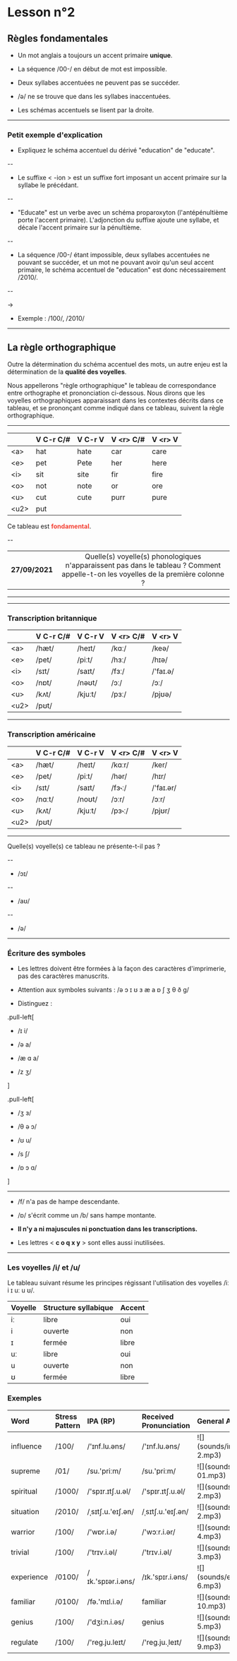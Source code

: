 # Lesson n°2



## Règles fondamentales

* Un mot anglais a toujours un accent primaire **unique**.

* La séquence /00-/ en début de mot est impossible.

* Deux syllabes accentuées ne peuvent pas se succéder.

* /ə/ ne se trouve que dans les syllabes inaccentuées.

* Les schémas accentuels se lisent par la droite.

---

### Petit exemple d'explication

* Expliquez le schéma accentuel du dérivé "education" de "educate".

--

* Le suffixe < -ion > est un suffixe fort imposant un accent primaire sur la syllabe le précédant.

--

* "Educate" est un verbe avec un schéma proparoxyton (l'antépénultième porte l'accent primaire). L'adjonction du suffixe ajoute une syllabe, et décale l'accent primaire sur la pénultième. 

--

* La séquence /00-/ étant impossible, deux syllabes accentuées ne pouvant se succéder, et un mot ne pouvant avoir qu'un seul accent primaire, le schéma accentuel de "education" est donc nécessairement /2010/.

--

  $\rightarrow$
* Exemple : /100/, /2010/

---

## La règle orthographique

Outre la détermination du schéma accentuel des mots, un autre enjeu est la détermination de la **qualité des voyelles**.

Nous appellerons "règle orthographique" le tableau de correspondance entre orthographe et prononciation ci-dessous. Nous dirons que les voyelles orthographiques apparaissant dans les contextes décrits dans ce tableau, et se prononçant comme indiqué dans ce tableau, suivent la règle orthographique.
 
---

<table class="table table-striped table-hover table-condensed table-responsive" style="margin-left: auto; margin-right: auto;">
 <thead>
  <tr>
   <th style="text-align:left;">  </th>
   <th style="text-align:left;"> V C-r C/# </th>
   <th style="text-align:left;"> V C-r V </th>
   <th style="text-align:left;"> V &lt;r&gt; C/# </th>
   <th style="text-align:left;"> V &lt;r&gt; V </th>
  </tr>
 </thead>
<tbody>
  <tr>
   <td style="text-align:left;"> &lt;a&gt; </td>
   <td style="text-align:left;"> hat </td>
   <td style="text-align:left;"> hate </td>
   <td style="text-align:left;"> car </td>
   <td style="text-align:left;"> care </td>
  </tr>
  <tr>
   <td style="text-align:left;"> &lt;e&gt; </td>
   <td style="text-align:left;"> pet </td>
   <td style="text-align:left;"> Pete </td>
   <td style="text-align:left;"> her </td>
   <td style="text-align:left;"> here </td>
  </tr>
  <tr>
   <td style="text-align:left;"> &lt;i&gt; </td>
   <td style="text-align:left;"> sit </td>
   <td style="text-align:left;"> site </td>
   <td style="text-align:left;"> fir </td>
   <td style="text-align:left;"> fire </td>
  </tr>
  <tr>
   <td style="text-align:left;"> &lt;o&gt; </td>
   <td style="text-align:left;"> not </td>
   <td style="text-align:left;"> note </td>
   <td style="text-align:left;"> or </td>
   <td style="text-align:left;"> ore </td>
  </tr>
  <tr>
   <td style="text-align:left;"> &lt;u&gt; </td>
   <td style="text-align:left;"> cut </td>
   <td style="text-align:left;"> cute </td>
   <td style="text-align:left;"> purr </td>
   <td style="text-align:left;"> pure </td>
  </tr>
  <tr>
   <td style="text-align:left;"> &lt;u2&gt; </td>
   <td style="text-align:left;"> put </td>
   <td style="text-align:left;">  </td>
   <td style="text-align:left;">  </td>
   <td style="text-align:left;">  </td>
  </tr>
</tbody>
</table>

Ce tableau est **<span style='color: #f44336;'>fondamental</span>**.

--

<table class="table table-hover" style="margin-left: auto; margin-right: auto;">
<tbody>
  <tr>
   <td style="text-align:center;width: 20%; font-weight: bold;"> 27/09/2021 </td>
   <td style="text-align:center;"> Quelle(s) voyelle(s) phonologiques n'apparaissent pas dans le tableau ? Comment appelle-t-on les voyelles de la première colonne ? </td>
  </tr>
</tbody>
</table>

---



---

### Transcription britannique

<table class="table table-striped table-hover table-condensed table-responsive" style="margin-left: auto; margin-right: auto;">
 <thead>
  <tr>
   <th style="text-align:left;">  </th>
   <th style="text-align:left;"> V C-r C/# </th>
   <th style="text-align:left;"> V C-r V </th>
   <th style="text-align:left;"> V &lt;r&gt; C/# </th>
   <th style="text-align:left;"> V &lt;r&gt; V </th>
  </tr>
 </thead>
<tbody>
  <tr>
   <td style="text-align:left;"> &lt;a&gt; </td>
   <td style="text-align:left;"> /hæt/ </td>
   <td style="text-align:left;"> /heɪt/ </td>
   <td style="text-align:left;"> /kɑː/ </td>
   <td style="text-align:left;"> /keə/ </td>
  </tr>
  <tr>
   <td style="text-align:left;"> &lt;e&gt; </td>
   <td style="text-align:left;"> /pet/ </td>
   <td style="text-align:left;"> /piːt/ </td>
   <td style="text-align:left;"> /hɜː/ </td>
   <td style="text-align:left;"> /hɪə/ </td>
  </tr>
  <tr>
   <td style="text-align:left;"> &lt;i&gt; </td>
   <td style="text-align:left;"> /sɪt/ </td>
   <td style="text-align:left;"> /saɪt/ </td>
   <td style="text-align:left;"> /fɜː/ </td>
   <td style="text-align:left;"> /'faɪ.ə/ </td>
  </tr>
  <tr>
   <td style="text-align:left;"> &lt;o&gt; </td>
   <td style="text-align:left;"> /nɒt/ </td>
   <td style="text-align:left;"> /nəʊt/ </td>
   <td style="text-align:left;"> /ɔː/ </td>
   <td style="text-align:left;"> /ɔː/ </td>
  </tr>
  <tr>
   <td style="text-align:left;"> &lt;u&gt; </td>
   <td style="text-align:left;"> /kʌt/ </td>
   <td style="text-align:left;"> /kjuːt/ </td>
   <td style="text-align:left;"> /pɜː/ </td>
   <td style="text-align:left;"> /pjʊə/ </td>
  </tr>
  <tr>
   <td style="text-align:left;"> &lt;u2&gt; </td>
   <td style="text-align:left;"> /pʊt/ </td>
   <td style="text-align:left;">  </td>
   <td style="text-align:left;">  </td>
   <td style="text-align:left;">  </td>
  </tr>
</tbody>
</table>

---

### Transcription américaine

<table class="table table-striped table-hover table-condensed table-responsive" style="margin-left: auto; margin-right: auto;">
 <thead>
  <tr>
   <th style="text-align:left;">  </th>
   <th style="text-align:left;"> V C-r C/# </th>
   <th style="text-align:left;"> V C-r V </th>
   <th style="text-align:left;"> V &lt;r&gt; C/# </th>
   <th style="text-align:left;"> V &lt;r&gt; V </th>
  </tr>
 </thead>
<tbody>
  <tr>
   <td style="text-align:left;"> &lt;a&gt; </td>
   <td style="text-align:left;"> /hæt/ </td>
   <td style="text-align:left;"> /heɪt/ </td>
   <td style="text-align:left;"> /kɑːr/ </td>
   <td style="text-align:left;"> /ker/ </td>
  </tr>
  <tr>
   <td style="text-align:left;"> &lt;e&gt; </td>
   <td style="text-align:left;"> /pet/ </td>
   <td style="text-align:left;"> /piːt/ </td>
   <td style="text-align:left;"> /hər/ </td>
   <td style="text-align:left;"> /hɪr/ </td>
  </tr>
  <tr>
   <td style="text-align:left;"> &lt;i&gt; </td>
   <td style="text-align:left;"> /sɪt/ </td>
   <td style="text-align:left;"> /saɪt/ </td>
   <td style="text-align:left;"> /fɜ˞ː/ </td>
   <td style="text-align:left;"> /'faɪ.ər/ </td>
  </tr>
  <tr>
   <td style="text-align:left;"> &lt;o&gt; </td>
   <td style="text-align:left;"> /nɑːt/ </td>
   <td style="text-align:left;"> /noʊt/ </td>
   <td style="text-align:left;"> /ɔːr/ </td>
   <td style="text-align:left;"> /ɔːr/ </td>
  </tr>
  <tr>
   <td style="text-align:left;"> &lt;u&gt; </td>
   <td style="text-align:left;"> /kʌt/ </td>
   <td style="text-align:left;"> /kjuːt/ </td>
   <td style="text-align:left;"> /pɜ˞ː/ </td>
   <td style="text-align:left;"> /pjʊr/ </td>
  </tr>
  <tr>
   <td style="text-align:left;"> &lt;u2&gt; </td>
   <td style="text-align:left;"> /pʊt/ </td>
   <td style="text-align:left;">  </td>
   <td style="text-align:left;">  </td>
   <td style="text-align:left;">  </td>
  </tr>
</tbody>
</table>

---

Quelle(s) voyelle(s) ce tableau ne présente-t-il pas ?

--

* /ɔɪ/

-- 

* /aʊ/

--

* /ə/

---

### Écriture des symboles

* Les lettres doivent être formées à la façon des caractères d'imprimerie, pas des caractères manuscrits.

* Attention aux symboles suivants :
   /ə ɔ ɪ ʊ ɜ æ a ɒ ʃ ʒ θ ð g/

* Distinguez :

.pull-left[

* /ɪ i/

* /ə a/

* /æ ɑ a/

* /z ʒ/

]

.pull-left[

* /ʒ ɜ/

* /θ ə ɔ/

* /ʊ u/

* /s ʃ/

* /ɒ ɔ ɑ/

]

---

* /f/ n'a pas de hampe descendante.

* /ɒ/ s'écrit comme un /b/ sans hampe montante.

* **Il n'y a ni majuscules ni ponctuation dans les transcriptions.**

* Les lettres < **c o q x y** > sont elles aussi inutilisées.

---

 
### Les voyelles /i/ et /u/

Le tableau suivant résume les principes régissant l'utilisation des voyelles /iː i ɪ uː u ʊ/.

<table class="table table-striped table-hover table-condensed table-responsive" style="margin-left: auto; margin-right: auto;">
 <thead>
  <tr>
   <th style="text-align:left;"> Voyelle </th>
   <th style="text-align:left;"> Structure syllabique </th>
   <th style="text-align:left;"> Accent </th>
  </tr>
 </thead>
<tbody>
  <tr>
   <td style="text-align:left;"> iː </td>
   <td style="text-align:left;"> libre </td>
   <td style="text-align:left;"> oui </td>
  </tr>
  <tr>
   <td style="text-align:left;"> i </td>
   <td style="text-align:left;"> ouverte </td>
   <td style="text-align:left;"> non </td>
  </tr>
  <tr>
   <td style="text-align:left;"> ɪ </td>
   <td style="text-align:left;"> fermée </td>
   <td style="text-align:left;"> libre </td>
  </tr>
  <tr>
   <td style="text-align:left;"> uː </td>
   <td style="text-align:left;"> libre </td>
   <td style="text-align:left;"> oui </td>
  </tr>
  <tr>
   <td style="text-align:left;"> u </td>
   <td style="text-align:left;"> ouverte </td>
   <td style="text-align:left;"> non </td>
  </tr>
  <tr>
   <td style="text-align:left;"> ʊ </td>
   <td style="text-align:left;"> fermée </td>
   <td style="text-align:left;"> libre </td>
  </tr>
</tbody>
</table>

### Exemples

<table class="table table-striped table-hover table-condensed table-responsive" style="margin-left: auto; margin-right: auto;">
 <thead>
  <tr>
   <th style="text-align:left;"> Word </th>
   <th style="text-align:left;"> Stress Pattern </th>
   <th style="text-align:left;"> IPA (RP) </th>
   <th style="text-align:left;"> Received Pronunciation </th>
   <th style="text-align:left;"> General American </th>
  </tr>
 </thead>
<tbody>
  <tr>
   <td style="text-align:left;"> influence </td>
   <td style="text-align:left;"> /100/ </td>
   <td style="text-align:left;"> /'ɪnf.lu.əns/ </td>
   <td style="text-align:left;"> /'ɪnf.lu.əns/ </td>
   <td style="text-align:left;"> ![](sounds/influence-2.mp3) </td>
  </tr>
  <tr>
   <td style="text-align:left;"> supreme </td>
   <td style="text-align:left;"> /01/ </td>
   <td style="text-align:left;"> /su.'priːm/ </td>
   <td style="text-align:left;"> /su.'priːm/ </td>
   <td style="text-align:left;"> ![](sounds/supreme-01.mp3) </td>
  </tr>
  <tr>
   <td style="text-align:left;"> spiritual </td>
   <td style="text-align:left;"> /1000/ </td>
   <td style="text-align:left;"> /'spɪr.ɪtʃ.u.əl/ </td>
   <td style="text-align:left;"> /'spɪr.ɪtʃ.u.əl/ </td>
   <td style="text-align:left;"> ![](sounds/spiritual-2.mp3) </td>
  </tr>
  <tr>
   <td style="text-align:left;"> situation </td>
   <td style="text-align:left;"> /2010/ </td>
   <td style="text-align:left;"> /ˌsɪtʃ.u.'eɪʃ.ən/ </td>
   <td style="text-align:left;"> /ˌsɪtʃ.u.'eɪʃ.ən/ </td>
   <td style="text-align:left;"> ![](sounds/situation-2.mp3) </td>
  </tr>
  <tr>
   <td style="text-align:left;"> warrior </td>
   <td style="text-align:left;"> /100/ </td>
   <td style="text-align:left;"> /'wɒr.i.ə/ </td>
   <td style="text-align:left;"> /'wɔːr.i.ər/ </td>
   <td style="text-align:left;"> ![](sounds/warrior-4.mp3) </td>
  </tr>
  <tr>
   <td style="text-align:left;"> trivial </td>
   <td style="text-align:left;"> /100/ </td>
   <td style="text-align:left;"> /'trɪv.i.əl/ </td>
   <td style="text-align:left;"> /'trɪv.i.əl/ </td>
   <td style="text-align:left;"> ![](sounds/trivial-3.mp3) </td>
  </tr>
  <tr>
   <td style="text-align:left;"> experience </td>
   <td style="text-align:left;"> /0100/ </td>
   <td style="text-align:left;"> /ɪk.'spɪər.i.əns/ </td>
   <td style="text-align:left;"> /ɪk.'spɪr.i.əns/ </td>
   <td style="text-align:left;"> ![](sounds/experience-6.mp3) </td>
  </tr>
  <tr>
   <td style="text-align:left;"> familiar </td>
   <td style="text-align:left;"> /0100/ </td>
   <td style="text-align:left;"> /fə.'mɪl.i.ə/ </td>
   <td style="text-align:left;"> familiar </td>
   <td style="text-align:left;"> ![](sounds/familiar-10.mp3) </td>
  </tr>
  <tr>
   <td style="text-align:left;"> genius </td>
   <td style="text-align:left;"> /100/ </td>
   <td style="text-align:left;"> /'dʒiːn.i.əs/ </td>
   <td style="text-align:left;"> genius </td>
   <td style="text-align:left;"> ![](sounds/genius-5.mp3) </td>
  </tr>
  <tr>
   <td style="text-align:left;"> regulate </td>
   <td style="text-align:left;"> /100/ </td>
   <td style="text-align:left;"> /'reg.ju.leɪt/ </td>
   <td style="text-align:left;"> /'reg.ju.ˌleɪt/ </td>
   <td style="text-align:left;"> ![](sounds/regulate-9.mp3) </td>
  </tr>
</tbody>
</table>
